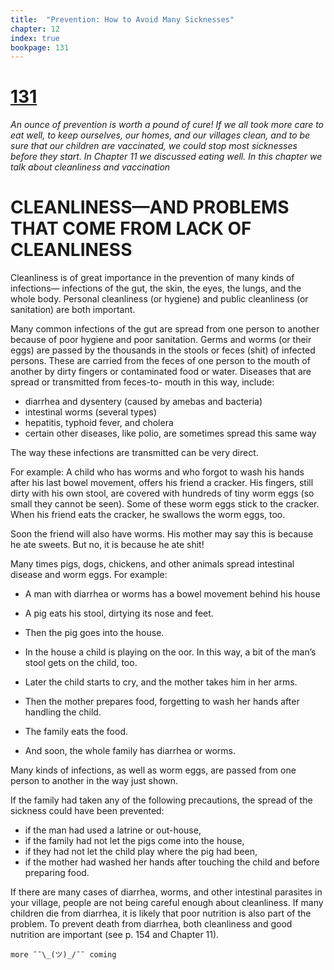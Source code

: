 ```yaml
---
title:  "Prevention: How to Avoid Many Sicknesses"
chapter: 12
index: true
bookpage: 131
---
```


# [131](#page-131)

_An ounce of prevention is worth a pound of cure! If we all took more care to eat well, to keep ourselves, our homes, and our villages clean, and to be sure that our children are vaccinated, we could stop most sicknesses before they start.
In Chapter 11 we discussed eating well. In this chapter we talk about cleanliness and vaccination_

# CLEANLINESS—AND PROBLEMS THAT COME FROM LACK OF CLEANLINESS

Cleanliness is of great importance in the prevention of many kinds of infections— infections of the gut, the skin, the eyes, the lungs, and the whole body. Personal cleanliness (or hygiene) and public cleanliness (or sanitation) are both important.

Many common infections of the gut are spread from one person to another because of poor hygiene and poor sanitation. Germs and worms (or their eggs) are passed by the thousands in the stools or feces (shit) of infected persons. These are carried from the feces of one person to the mouth of another by dirty fingers or contaminated food or water. Diseases that are spread or transmitted from feces-to- mouth in this way, include:

  - diarrhea and dysentery (caused by amebas and bacteria)
  - intestinal worms (several types)
  - hepatitis, typhoid fever, and cholera
  - certain other diseases, like polio, are sometimes spread this same way

The way these infections are transmitted can be very direct.

For example: A child who has worms and who forgot to wash his hands after his last bowel movement, offers his friend a cracker. His fingers, still dirty with his own stool, are covered with hundreds of tiny worm eggs (so small they cannot be seen). Some of these worm eggs stick to the cracker. When his friend eats the cracker, he swallows the worm eggs, too.

Soon the friend will also have worms. His mother may say this is because he ate sweets. But no, it is because he ate shit!

Many times pigs, dogs, chickens, and other animals spread intestinal disease and worm eggs. For example:

  - A man with diarrhea or worms has a bowel movement behind his house

  - A pig eats his stool, dirtying its nose and feet.

  - Then the pig goes into the house.

  - In the house a child is playing on the  oor. In this way, a bit of the man’s stool gets on the child, too.

  - Later the child starts to cry, and the mother takes
  him in her arms.

  - Then the mother prepares food, forgetting to wash her hands after handling the child.

  - The family eats the food.

  - And soon, the whole family has diarrhea or worms.

Many kinds of infections, as well as worm eggs, are passed from one person to another in the way just shown.

If the family had taken any of the following precautions, the spread of the sickness could have been prevented:

  - if the man had used a latrine or out-house,
  - if the family had not let the pigs come into the house,
  - if they had not let the child play where the pig had been,
  - if the mother had washed her hands after touching the child and before preparing food.

If there are many cases of diarrhea, worms, and other intestinal parasites in your village, people are not being careful enough about cleanliness. If many children die from diarrhea, it is likely that poor nutrition is also part of the problem. To prevent death from diarrhea, both cleanliness and good nutrition are important (see p. 154 and Chapter 11).




```
more ¯¯\_(ツ)_/¯¯ coming
```
